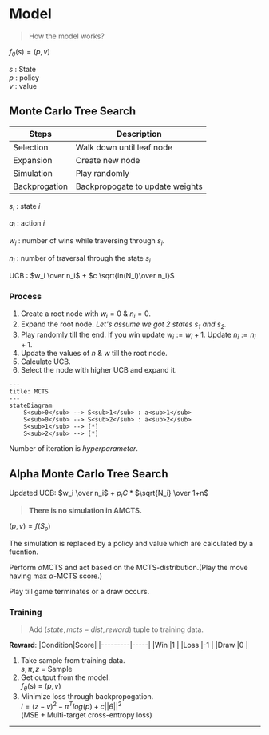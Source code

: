 # Model

> How the model works?

$f_\theta(s) = (p,v)$

_s_ : State <br>
_p_ : policy <br>
_v_ : value <br>


## Monte Carlo Tree Search

|Steps|Description|
|-----|-----------|
|Selection|Walk down until leaf node|
|Expansion|Create new node|
|Simulation|Play randomly|
|Backprogation|Backpropogate to update weights|

$s_i$ : state $i$

$a_i$ : action $i$

$w_i$ : number of wins while traversing through $s_i$.

$n_i$ : number of traversal through the state $s_i$

UCB : $w_i \over n_i$ + $c  \sqrt{ln(N_i)\over n_i}$

### Process

1. Create a root node with $w_i = 0$ & $n_i = 0$.
2. Expand the root node. _Let's assume we got 2 states $s_1$ and $s_2$._
3. Play randomly till the end. If you win update $w_i := w_i + 1$. Update $n_i := n_i + 1$.
4. Update the values of _n_ & _w_ till the root node.
5. Calculate UCB.
6. Select the node with higher UCB and expand it.

```mermaid
---
title: MCTS
---
stateDiagram
    S<sub>0</sub> --> S<sub>1</sub> : a<sub>1</sub>
    S<sub>0</sub> --> S<sub>2</sub> : a<sub>2</sub>
    S<sub>1</sub> --> [*] 
    S<sub>2</sub> --> [*]
```

Number of iteration is _hyperparameter_.

## Alpha Monte Carlo Tree Search

Updated UCB: $w_i \over n_i$ + $p_i C$ * $\sqrt{N_i} \over 1+n$

> __There is no simulation in AMCTS.__

$(p ,v) = f(S_o)$

The simulation is replaced by a policy and value which are calculated by a fucntion.

Perform $\alpha$MCTS and act based on the MCTS-distribution.(Play the move having max $\alpha$-MCTS score.)

Play till game terminates or a draw occurs.

### Training

> Add $(state, mcts-dist, reward)$ tuple to training data.

__Reward__:
|Condition|Score|
|---------|-----|
|Win      |1    |
|Loss     |-1   |
|Draw     |0    |

1. Take sample from training data. <br>
         $s, \pi , z$ = Sample 
2. Get output from the model. <br>
        $f_\theta (s)$ = $(p,v)$
3. Minimize loss through backpropogation. <br>
        $l = (z - v)^2 - \pi ^ T log(p) + c||\theta||^2$ <br> (MSE + Multi-target cross-entropy loss)

------------------------------

